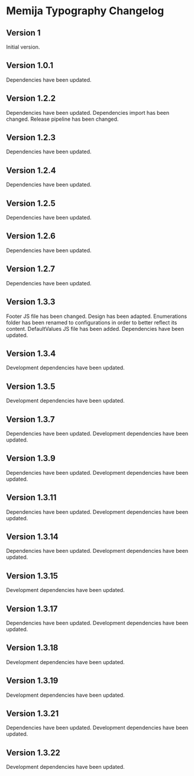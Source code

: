 # Memija Typography Changelog

## Version 1

Initial version.

## Version 1.0.1

Dependencies have been updated.

## Version 1.2.2

Dependencies have been updated.
Dependencies import has been changed.
Release pipeline has been changed.

## Version 1.2.3

Dependencies have been updated.

## Version 1.2.4

Dependencies have been updated.

## Version 1.2.5

Dependencies have been updated.

## Version 1.2.6

Dependencies have been updated.

## Version 1.2.7

Dependencies have been updated.

## Version 1.3.3

Footer JS file has been changed. Design has been adapted.
Enumerations folder has been renamed to configurations in order to better reflect its content.
DefaultValues JS file has been added.
Dependencies have been updated.

## Version 1.3.4

Development dependencies have been updated.

## Version 1.3.5

Development dependencies have been updated.

## Version 1.3.7

Dependencies have been updated.
Development dependencies have been updated.

## Version 1.3.9

Dependencies have been updated.
Development dependencies have been updated.

## Version 1.3.11

Dependencies have been updated.
Development dependencies have been updated.

## Version 1.3.14

Dependencies have been updated.
Development dependencies have been updated.

## Version 1.3.15

Development dependencies have been updated.

## Version 1.3.17

Dependencies have been updated.
Development dependencies have been updated.

## Version 1.3.18

Development dependencies have been updated.

## Version 1.3.19

Development dependencies have been updated.

## Version 1.3.21

Dependencies have been updated.
Development dependencies have been updated.

## Version 1.3.22

Development dependencies have been updated.
